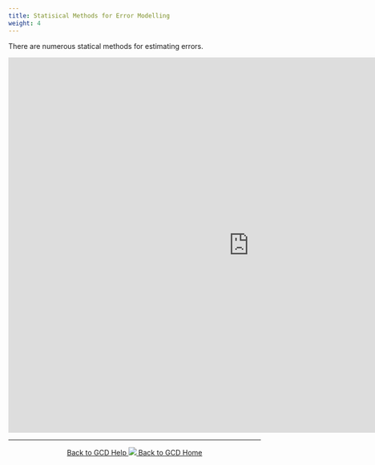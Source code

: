 ```yaml
---
title: Statisical Methods for Error Modelling
weight: 4
---
```


There are numerous statical methods for estimating errors.

<div class="responsive-embed widescreen">
	<iframe src="https://docs.google.com/presentation/d/e/2PACX-1vRuOeFxw20JGTdLGFh2P6g5SY8DsXTDx4RvRAnyyw0gSQ9kd3K20i5fXJSsneBZtdrE6O4P8FZX83oR/embed?start=true&loop=true&delayms=3000" frameborder="0" width="960" height="749" allowfullscreen="true" mozallowfullscreen="true" webkitallowfullscreen="true"></iframe>
</div>

------
<div align="center">
	<a class="hollow button" href="{{ site.baseurl }}/Help"><i class="fa fa-chevron-circle-left"></i>  Back to GCD Help </a>  
	<a class="hollow button" href="{{ site.baseurl }}/"><img src="{{ site.baseurl}}/assets/images/icons/GCDAddIn.png">  Back to GCD Home </a>  
</div>